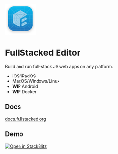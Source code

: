 <img height=100 width=100 src="editor/webview/assets/dev-icon.png" />

# FullStacked Editor

Build and run full-stack JS web apps on any platform.

-   iOS/iPadOS
-   MacOS/Windows/Linux
-   **WIP** Android
-   **WIP** Docker

## Docs

[docs.fullstacked.org](https://docs.fullstacked.org)

## Demo

[![Open in StackBlitz](https://developer.stackblitz.com/img/open_in_stackblitz.svg)](https://stackblitz.com/edit/fullstacked-editor-demo)

